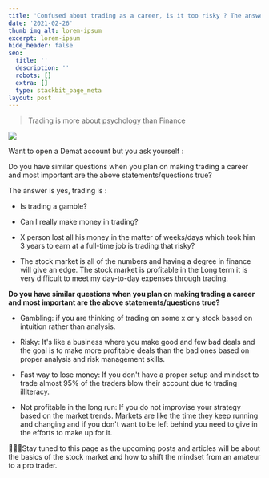 ```yaml
---
title: 'Confused about trading as a career, is it too risky ? The answer is yes.'
date: '2021-02-26'
thumb_img_alt: lorem-ipsum
excerpt: lorem-ipsum
hide_header: false
seo:
  title: ''
  description: ''
  robots: []
  extra: []
  type: stackbit_page_meta
layout: post
---
```

> Trading is more about psychology than Finance

![](https://s.wsj.net/public/resources/images/ON-BW186\_bullbe_B620\_20161019152703.jpg)

Want to open a Demat account but you ask yourself :

Do you have similar questions when you plan on making trading a career and most important are the above statements/questions true?

The answer is yes, trading is :

*   Is trading a gamble?

*   Can I really make money in trading?

*   X person lost all his money in the matter of weeks/days which took him 3 years to earn at a full-time job is trading that risky?

*   The stock market is all of the numbers and having a degree in finance will give an edge. The stock market is profitable in the Long term it is very difficult to meet my day-to-day expenses through trading. 

**Do you have similar questions when you plan on making trading a career and most important are the above statements/questions true?**

*   Gambling: if you are thinking of trading on some x or y stock based on intuition rather than analysis.

*   Risky: It's like a business where you make good and few bad deals and the goal is to make more profitable deals than the bad ones based on proper analysis and risk management skills.

*   Fast way to lose money: If you don't have a proper setup and mindset to trade almost 95% of the traders blow their account due to trading illiteracy.

*   Not profitable in the long run: If you do not improvise your strategy based on the market trends. Markets are like the time they keep running and changing and if you don't want to be left behind you need to give in the efforts to make up for it.



👨🏼‍💻Stay tuned to this page as the upcoming posts and articles will be about the basics of the stock market and how to shift the mindset from an amateur to a pro trader.
